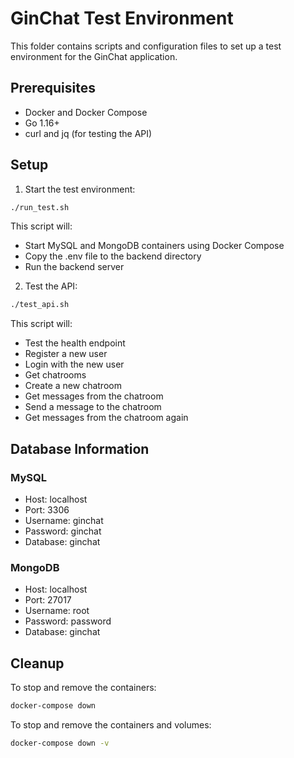 # GinChat Test Environment

This folder contains scripts and configuration files to set up a test environment for the GinChat application.

## Prerequisites

- Docker and Docker Compose
- Go 1.16+
- curl and jq (for testing the API)

## Setup

1. Start the test environment:

```bash
./run_test.sh
```

This script will:
- Start MySQL and MongoDB containers using Docker Compose
- Copy the .env file to the backend directory
- Run the backend server

2. Test the API:

```bash
./test_api.sh
```

This script will:
- Test the health endpoint
- Register a new user
- Login with the new user
- Get chatrooms
- Create a new chatroom
- Get messages from the chatroom
- Send a message to the chatroom
- Get messages from the chatroom again

## Database Information

### MySQL

- Host: localhost
- Port: 3306
- Username: ginchat
- Password: ginchat
- Database: ginchat

### MongoDB

- Host: localhost
- Port: 27017
- Username: root
- Password: password
- Database: ginchat

## Cleanup

To stop and remove the containers:

```bash
docker-compose down
```

To stop and remove the containers and volumes:

```bash
docker-compose down -v
```
